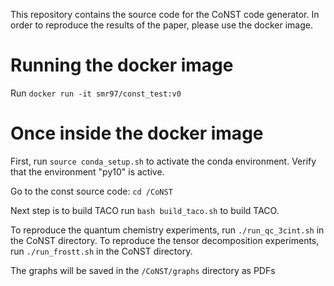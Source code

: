 This repository contains the source code for the CoNST code generator.
In order to reproduce the results of the paper, please use the docker image.
# Running the docker image
Run `docker run -it smr97/const_test:v0`

# Once inside the docker image
First, run `source conda_setup.sh` to activate the conda environment.
Verify that the environment "py10" is active.

Go to the const source code: `cd /CoNST`

Next step is to build TACO
run `bash build_taco.sh` to build TACO.

To reproduce the quantum chemistry experiments, run `./run_qc_3cint.sh` in the CoNST directory.
To reproduce the tensor decomposition experiments, run `./run_frostt.sh` in the CoNST directory.

The graphs will be saved in the `/CoNST/graphs` directory as PDFs
